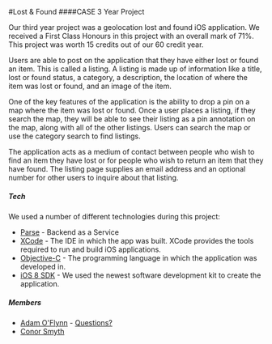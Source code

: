 #Lost  & Found
####CASE 3 Year Project

Our third year project was a geolocation lost and found iOS application. We received a First Class Honours in this project with an overall mark of 71%. This project was worth 15 credits out of our 60 credit year.

Users are able to post on the application that they have either lost or found an item. This is called a listing. A listing is made up of information like a title, lost or found status, a category, a description, the location of where the item was lost or found, and an image of the item.

One of the key features of the application is the ability to drop a pin on a map where the item was lost or found. Once a user places a listing, if they search the map, they will be able to see their listing as a pin annotation on the map, along with all of the other listings. Users can search the map or use the category search to find listings.

The application acts as a medium of contact between people who wish to find an item they have
lost or for people who wish to return an item that they have found. The listing page supplies an
email address and an optional number for other users to inquire about that listing. 


##### Tech

We used a number of different technologies during this project:

* [Parse](https://www.parse.com) - Backend as a Service
* [XCode](https://developer.apple.com/xcode/) - The IDE in which the app was built. XCode provides the tools required to run and build iOS applications. 
* [Objective-C](https://en.wikipedia.org/wiki/Objective-C) - The programming language in which the application was developed in. 
* [iOS 8 SDK](https://developer.apple.com/ios/download/) - We used the newest software development kit to create the application. 

##### Members
* [Adam O'Flynn](https://www.github.com/aoflynn) - [Questions?](mailto:aoflynn9909@gmail.com)
* [Conor Smyth](https://www.github.com/smythconor)

